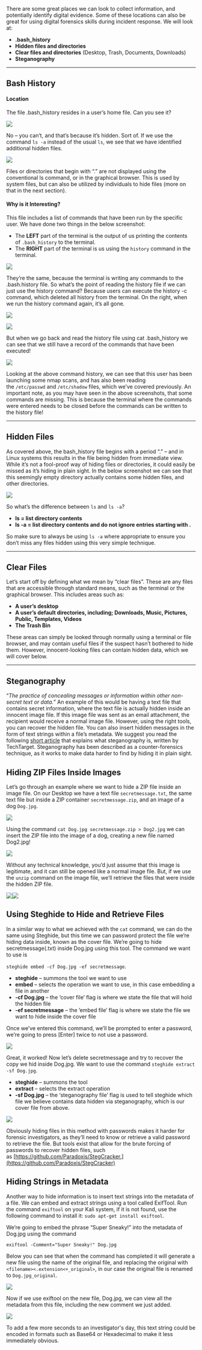 There are some great places we can look to collect information, and potentially identify digital evidence. Some of these locations can also be great for using digital forensics skills during incident response. We will look at:

- **.bash_history**
- **Hidden files and directories**
- **Clear files and directories** (Desktop, Trash, Documents, Downloads)
- **Steganography**

---
## Bash History

#### **Location**

The file .bash_history resides in a user’s home file. Can you see it?

![](https://d2y9h8w1ydnujs.cloudfront.net/uploads/content/images/97eafcb7afc611e515ceb1cf1c054589564c2656f7f1a08df3f4fb47d56225f0ecf6ac8c8c64a8c887744bda37e5.png)

No – you can’t, and that’s because it’s hidden. Sort of. If we use the command `ls -a` instead of the usual `ls`, we see that we have identified additional hidden files.
  
![](https://d2y9h8w1ydnujs.cloudfront.net/uploads/content/images/14561b149f0f90ac06fdda3b3f49f194186ebc2c2420d1c2bfcc4764f80fc7d6a5d9144585a03a19d445dcdc6f3c.png)

Files or directories that begin with “.” are not displayed using the conventional ls command, or in the graphical browser. This is used by system files, but can also be utilized by individuals to hide files (more on that in the next section).
#### **Why is it Interesting?**

This file includes a list of commands that have been run by the specific user. We have done two things in the below screenshot:

- The **LEFT** part of the terminal is the output of us printing the contents of `.bash_history` to the terminal.
- The **RIGHT** part of the terminal is us using the `history` command in the terminal.

![](https://d2y9h8w1ydnujs.cloudfront.net/uploads/content/images/ab0f13730df1d8576e0934ea4985a1fb6f364feaa402af06c3d9d75abca3cc0ef9e4c34b47a5fa69bbbe125b2708.png)
  
They’re the same, because the terminal is writing any commands to the .bash.history file. So what’s the point of reading the history file if we can just use the history command? Because users can execute the history -c command, which deleted all history from the terminal. On the right, when we run the history command again, it’s all gone.

![](https://d2y9h8w1ydnujs.cloudfront.net/uploads/content/images/0519b1e8754c2c45ba311b306af9cc471545042f46e89916b4ad0104f88df45350958b0c3acdc0437566d8ea985d.png)

![](https://d2y9h8w1ydnujs.cloudfront.net/uploads/content/images/7d9db71d9cd419af81911d2c5415dd491b9660c8e70e8273b87b44e016f001cece68f814d0a010ba3545a741b1a3.png)

But when we go back and read the history file using cat .bash_history we can see that we still have a record of the commands that have been executed!

![](https://d2y9h8w1ydnujs.cloudfront.net/uploads/content/images/281de5a9ceabbe23a64960c0bdee6d704a64ae349bac00e9a36d53ac53a393fe22c29b30205070d0fa6b682676d7.png)

Looking at the above command history, we can see that this user has been launching some nmap scans, and has also been reading the `/etc/passwd` and `/etc/shadow` files, which we’ve covered previously. An important note, as you may have seen in the above screenshots, that some commands are missing. This is because the terminal where the commands were entered needs to be closed before the commands can be written to the history file!

---
## Hidden Files

As covered above, the bash_history file begins with a period “.” – and in Linux systems this results in the file being hidden from immediate view. While it’s not a fool-proof way of hiding files or directories, it could easily be missed as it’s hiding in plain sight. In the below screenshot we can see that this seemingly empty directory actually contains some hidden files, and other directories.

![](https://d2y9h8w1ydnujs.cloudfront.net/uploads/content/images/abb9822efc0f94a836e0fe4d8004fbf29436885dab26eff64f27d4b537203346eddf517b71fc0c3823269d2d7c94.gif)

So what’s the difference between `ls` and `ls -a`?

- **ls = list directory contents**
- **ls -a = list directory contents and do not ignore entries starting with .**

So make sure to always be using `ls -a` where appropriate to ensure you don’t miss any files hidden using this very simple technique.

---
## Clear Files

Let’s start off by defining what we mean by “clear files”. These are any files that are accessible through standard means, such as the terminal or the graphical browser. This includes areas such as:

- **A user’s desktop**
- **A user’s default directories, including; Downloads, Music, Pictures, Public, Templates, Videos**
- **The Trash Bin**

These areas can simply be looked through normally using a terminal or file browser, and may contain useful files if the suspect hasn’t bothered to hide them. However, innocent-looking files can contain hidden data, which we will cover below.

---
## Steganography

“_The practice of concealing messages or information within other non-secret text or data.”_ An example of this would be having a text file that contains secret information, where the text file is actually hidden inside an innocent image file. If this image file was sent as an email attachment, the recipient would receive a normal image file. However, using the right tools, you can recover the hidden file. You can also insert hidden messages in the form of text strings within a file’s metadata. We suggest you read the following [short article](https://searchsecurity.techtarget.com/definition/steganography) that explains what steganography is, written by TechTarget. Steganography has been described as a counter-forensics technique, as it works to make data harder to find by hiding it in plain sight.

## **Hiding ZIP Files Inside Images**

Let’s go through an example where we want to hide a ZIP file inside an image file. On our Desktop we have a text file `secretmessage.txt`, the same text file but inside a ZIP container `secretmessage.zip`, and an image of a dog `Dog.jpg`.

![](https://d2y9h8w1ydnujs.cloudfront.net/uploads/content/images/229ac3520c77d0631daa338eeaecec9b64caae02a25a75c76f286364ae77c515e93a59058cc72c28137a90082c29.png)

Using the command `cat Dog.jpg secretmessage.zip > Dog2.jpg` we can insert the ZIP file into the image of a dog, creating a new file named Dog2.jpg!
  
![](https://d2y9h8w1ydnujs.cloudfront.net/uploads/content/images/737459da62145cb7caf30e1ba614eb822c79fd58e9497bdb57d477966d68150210a225eedfbb2458d1ca9272ddb1.png)

Without any technical knowledge, you’d just assume that this image is legitimate, and it can still be opened like a normal image file. But, if we use the `unzip` command on the image file, we’ll retrieve the files that were inside the hidden ZIP file.
  
![](https://d2y9h8w1ydnujs.cloudfront.net/uploads/content/images/9186bda72eeae91c45d899dc6899232e4818ac10c0ee2976bb123bd5f618eeb9964eb46be042e22fdd9e2c6e3ab3.png)![](https://d2y9h8w1ydnujs.cloudfront.net/uploads/content/images/db621a6c39a969d734521671d6b2f7a35deb780ec0723eb2078b0765e3a56eea0d7ede36ef4ef3e71001df3ec9a1.png)
## Using Steghide to Hide and Retrieve Files

In a similar way to what we achieved with the `cat` command, we can do the same using Steghide, but this time we can password protect the file we’re hiding data inside, known as the cover file. We’re going to hide secretmessage(.txt) inside Dog.jpg using this tool. 
The command we want to use is 

`steghide embed -cf Dog.jpg -ef secretmessage`.

- **steghide** – summons the tool we want to use
- **embed** – selects the operation we want to use, in this case embedding a file in another
- **-cf Dog.jpg** – the ‘cover file’ flag is where we state the file that will hold the hidden file
- **-ef secretmessage** – the ’embed file’ flag is where we state the file we want to hide inside the cover file

Once we’ve entered this command, we’ll be prompted to enter a password, we’re going to press [Enter] twice to not use a password.

![](https://d2y9h8w1ydnujs.cloudfront.net/uploads/content/images/003695c1310eedf2380d4643b00dce68ef477bd46978b97cc5a03e67386ff4c41b6d1ccee7312113c0b54c24a908.gif)

Great, it worked! Now let’s delete secretmessage and try to recover the copy we hid inside Dog.jpg. We want to use the command `steghide extract -sf Dog.jpg`.

- **steghide** – summons the tool
- **extract** – selects the extract operation
- **-sf Dog.jpg** – the ‘steganography file’ flag is used to tell steghide which file we believe contains data hidden via steganography, which is our cover file from above.

![](https://d2y9h8w1ydnujs.cloudfront.net/uploads/content/images/8d82e9ab1f9823094b714c884ed0ae50f6799035a3a3c1d18ffbe9050eb93a2995ff7ef145d272fbfdd46a7bdb63.gif)

Obviously hiding files in this method with passwords makes it harder for forensic investigators, as they’ll need to know or retrieve a valid password to retrieve the file. But tools exist that allow for the brute forcing of passwords to recover hidden files, such as [https://github.com/Paradoxis/StegCracker.](https://github.com/Paradoxis/StegCracker)
## Hiding Strings in Metadata

Another way to hide information is to insert text strings into the metadata of a file. We can embed and extract strings using a tool called ExifTool. Run the command `exiftool` on your Kali system, if it is not found, use the following command to install it: `sudo apt-get install exiftool`. 

We’re going to embed the phrase “Super Sneaky!” into the metadata of Dog.jpg using the command 

`exiftool -Comment="Super Sneaky!" Dog.jpg`

Below you can see that when the command has completed it will generate a new file using the name of the original file, and replacing the original with `<filename><.extension<+_original>`, in our case the original file is renamed to `Dog.jpg_original`.

![](https://d2y9h8w1ydnujs.cloudfront.net/uploads/content/images/38f8901434b9000480e38f1970b8accbe8bec613e819f4974cd04aa0380f6a7e53179a5b0b615328ee1f6ac61bd4.png)

Now if we use exiftool on the new file, Dog.jpg, we can view all the metadata from this file, including the new comment we just added.

![](https://d2y9h8w1ydnujs.cloudfront.net/uploads/content/images/a5caa2608f52ff542ceb0e98c68e1f6e25d38f1c4a8d628bd3280b8311d9ed4dc217c86bdc94e51fb318646ae5da.gif)

To add a few more seconds to an investigator's day, this text string could be encoded in formats such as Base64 or Hexadecimal to make it less immediately obvious.
